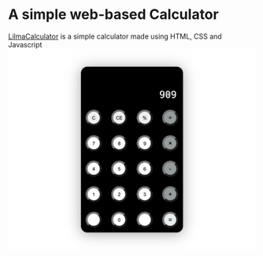 # A simple web-based Calculator
 [LilmaCalculator](https://rufenmatt.github.io/LilmaCalculator/) is a simple calculator made using HTML, CSS and Javascript
 ![title-picture](mini_calc.jpg)
